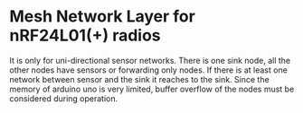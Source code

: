 # Mesh Network Layer for nRF24L01(+) radios
It is only for uni-directional sensor networks.
There is one sink node, all the other nodes have sensors or forwarding only nodes.
If there is at least one network between sensor and the  sink it reaches to the sink.
Since the memory of arduino uno is very limited, buffer overflow of the nodes must be considered during operation.


